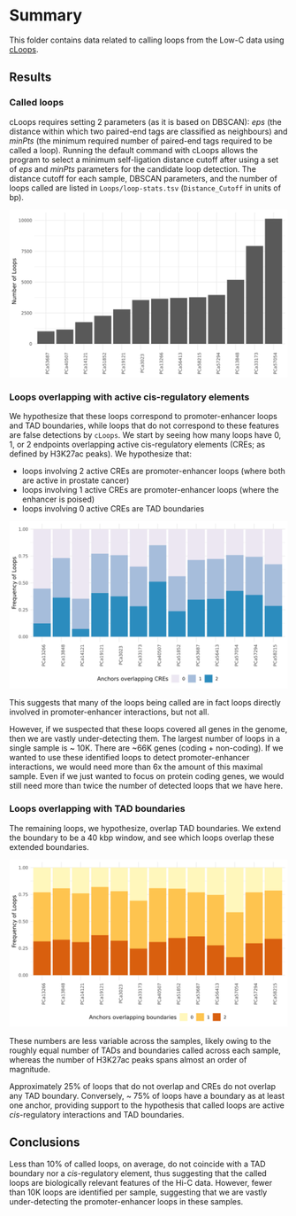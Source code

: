 # Summary

This folder contains data related to calling loops from the Low-C data using [cLoops](https://github.com/YaqiangCao/cLoops).

## Results

### Called loops

cLoops requires setting 2 parameters (as it is based on DBSCAN): _eps_ (the distance within which two paired-end tags are classified as neighbours) and _minPts_ (the minimum required number of paired-end tags required to be called a loop).
Running the default command with cLoops allows the program to select a minimum self-ligation distance cutoff after using a set of _eps_ and _minPts_ parameters for the candidate loop detection.
The distance cutoff for each sample, DBSCAN parameters, and the number of loops called are listed in `Loops/loop-stats.tsv` (`Distance_Cutoff` in units of bp).

![Loops called across all samples](Plots/loop-stats.png)

### Loops overlapping with active cis-regulatory elements

We hypothesize that these loops correspond to promoter-enhancer loops and TAD boundaries, while loops that do not correspond to these features are false detections by `cLoops`.
We start by seeing how many loops have 0, 1, or 2 endpoints overlapping active cis-regulatory elements (CREs; as defined by H3K27ac peaks).
We hypothesize that:

* loops involving 2 active CREs are promoter-enhancer loops (where both are active in prostate cancer)
* loops involving 1 active CREs are promoter-enhancer loops (where the enhancer is poised)
* loops involving 0 active CREs are TAD boundaries

![Loop anchors overlapping active cis-regulatory elements](Plots/loop-CRE-overlap.proportion.png)

This suggests that many of the loops being called are in fact loops directly involved in promoter-enhancer interactions, but not all.

However, if we suspected that these loops covered all genes in the genome, then we are vastly under-detecting them.
The largest number of loops in a single sample is ~ 10K.
There are ~66K genes (coding + non-coding).
If we wanted to use these identified loops to detect promoter-enhancer interactions, we would need more than 6x the amount of this maximal sample.
Even if we just wanted to focus on protein coding genes, we would still need more than twice the number of detected loops that we have here.

### Loops overlapping with TAD boundaries

The remaining loops, we hypothesize, overlap TAD boundaries.
We extend the boundary to be a 40 kbp window, and see which loops overlap these extended boundaries.

![Loop anchors overlapping TAD boundaries](Plots/loop-TAD-overlap.proportion.png)

These numbers are less variable across the samples, likely owing to the roughly equal number of TADs and boundaries called across each sample, whereas the number of H3K27ac peaks spans almost an order of magnitude.

Approximately 25% of loops that do not overlap and CREs do not overlap any TAD boundary.
Conversely, ~ 75% of loops have a boundary as at least one anchor, providing support to the hypothesis that called loops are active _cis_-regulatory interactions and TAD boundaries.

## Conclusions

Less than 10% of called loops, on average, do not coincide with a TAD boundary nor a _cis_-regulatory element, thus suggesting that the called loops are biologically relevant features of the Hi-C data.
However, fewer than 10K loops are identified per sample, suggesting that we are vastly under-detecting the promoter-enhancer loops in these samples.
